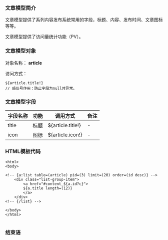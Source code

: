 
### 文章模型简介

文章模型提供了系列内容发布系统常用的字段，标题、内容、发布时间、文章图标等等。

文章模型提供了访问量统计功能（PV）。

### 文章模型对象

对象名称： **article**

访问方式：
```
${article.title!}
// 感叹号作用：防止字段为null时异常。
```


### 文章模型字段

| 字段名称 | 功能    | 调用方式 |备注|
|--------|--------|--------|--------|
|   title |  标题  | ${article.title!} | - |
|   icon |  图标  | ${article.icon!} | - |



### HTML模板代码

```
<html>
<body>

<!-- {a:list table=(article) pid=(3) limit=(20) order=(id desc)} -->
	<div class="list-group-item">
    	<a href="#content_${a.id?c}">
        ${a.title length=(12)}
        </a>
    </div>
<!-- {/list} -->

</body>
</html>


```

### 结束语










